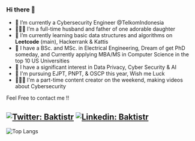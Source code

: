 ### Hi there 👋

<!--
**baktistr/baktistr** is a ✨ _special_ ✨ repository because its `README.md` (this file) appears on your GitHub profile.

Here are some ideas to get you started:

- 🔭 I’m currently working on ...
- 🌱 I’m currently learning ...
- 👯 I’m looking to collaborate on ...
- 🤔 I’m looking for help with ...
- 💬 Ask me about ...
- 📫 How to reach me: ...
- 😄 Pronouns: ...
- ⚡ Fun fact: ...
-->

- 🚩 I’m currently a Cybersecurity Engineer @TelkomIndonesia
- 👨‍👩‍👧 I’m a full-time husband and father of one adorable daughter
- 🌱 I’m currently learning basic data structures and algorithms on **Leetcode** (main), Hackerrank & Kattis
- 🏫 I have a BSc. and MSc. in Electrical Engineering, Dream of get PhD someday, and Currently applying MBA/MS in Computer Science in the top 10 US Universities
- 🤟 I have a significant interest in Data Privacy, Cyber Security & AI
- 💨 I'm pursuing EJPT, PNPT, & OSCP this year, Wish me Luck
- 👨🏻‍🏫 I'm a part-time content creator on the weekend, making videos about Cybersecurity

Feel Free to contact me !!

[![Twitter: Baktistr](https://img.shields.io/twitter/follow/Baktistr?style=social)](https://twitter.com/Baktistr)
[![Linkedin: Baktistr](https://img.shields.io/badge/-Baktistr-blue?style=flat&logo=Linkedin&logoColor=white&link=https://www.linkedin.com/in/baktistr/)](https://www.linkedin.com/in/baktistr/)
---
![Top Langs](https://github-readme-stats.vercel.app/api/top-langs/?username=baktistr&layout=compact)

<!--
![Leetcode Stats](https://leetcard.jacoblin.cool/baktistr?ext=contest)
-->
